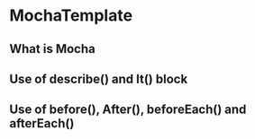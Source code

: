 # MochaTemplate

<h2> What is Mocha </h2>
<h2>Use of describe() and It() block</h2>
<h2>Use of before(), After(), beforeEach() and afterEach()</h2>

  
